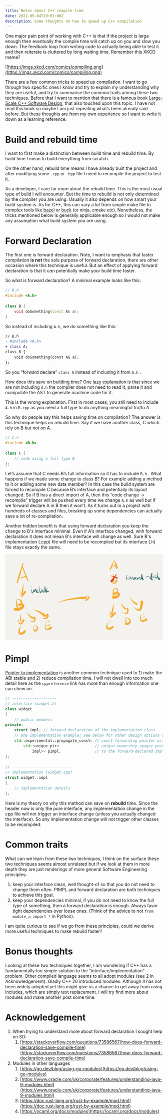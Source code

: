 ```yaml
---
title: Notes about C++ compile time
date: 2022-09-04T19:01:00Z
description: Some thoughts on how to speed up C++ compilation
---
```


One major pain point of working with C++ is that if the project is large enough then eventually the compile time will catch up on you and slow you down. The feedback loop from writing code to actually being able to test it and then reiterate is cluttered by long waiting time. Remember this XKCD meme?

![https://imgs.xkcd.com/comics/compiling.png](https://imgs.xkcd.com/comics/compiling.png)

There are a few common tricks to speed up compilation. I want to go through two specific ones I know and try to explain my understanding why they are useful, and try to summarise the common traits among these two techniques. Before that I want to mention that there is a famous book [Large-Scale C++ Software Design](https://www.amazon.co.uk/Large-Scale-C-Software-Design-APC/dp/0201633620), that also touched upon this topic. I have not read this book so maybe I am just repeating what’s been already said before. But these thoughts are from my own experience so I want to write it down as a learning reference.

# Build and rebuild time

I want to first make a distinction between build time and rebuild time. By build time I mean to build everything from scratch.

On the other hand, rebuild time means I have already built the project and after modifying some `.cpp` or `.hpp` file I need to recompile the project to test it.

As a developer, I care far more about the rebuild time. This is the most usual type of build I will encounter. But the time to rebuild is not only determined by the compiler you are using. Usually it also depends on how smart your build system is. As for C++, this can vary a lot from simple make file to complex tools like [bazel](https://bazel.build/) or [buck](https://buck.build/) (or ninja, cmake etc). Nonetheless, the tricks mentioned below is generally applicable enough so I would not make any assumption what build system you are using.

# Forward Declaration

The first one is forward declaration. Note, I want to emphasis that faster compilation **is not** the sole purpose of forward declaration, there are other occasion where this technique is useful. But an effect of applying forward declaration is that it _can_ potentially make your build time faster.

So what is forward declaration? A minimal example looks like this:

```cpp
// B.h
#include <A.h>

class B {
	void doSomething(const A& a);
}
```

So instead of including `A.h`, we do something like this:

```diff
// B.h
- #include <A.h>
+ class A;
class B {
	void doSomething(const A& a);
};
```

So you “forward declare” `class A` instead of including it from `A.h` .

How does this save on building time? One lazy explanation is that since we are not including `A.h` the compiler does not need to read it, parse it and manipulate the AST to generate machine code for it.

This is the wrong explanation. First in most cases, you still need to include `A.h` in `B.cpp` as you need a full type to do anything meaningful for/to A.

So why do people say this helps saving time on compilation? The answer is this technique helps on rebuild time. Say if we have another class, C which rely on B but not on A.

```cpp
// C.h
#include <B.h>

class C {
	// code using a full type B
};
```

Let’s assume that C needs B’s full information so it has to include `B.h` . What happens if we made some change to class B? For example adding a method to it or adding some new data member? In this case the build system are forced to recompile C because B’s interface and potentially its layout changed. So if B has a direct import of A, then this “code change → recompile” trigger will be pushed every time we change `A.h` as well but if we forward declare A in B then it won’t. As it turns out in a project with hundreds of classes and files, breaking up some dependencies can actually save a lot of re-compilation.

Another hidden benefit is that using forward declaration you keep the change to B's interface minimal. Even if A's interface changed, with forward declaration it does not mean B's interface will change as well. Sure B's implementation (.cpp) file will need to be recompiled but its interface (.h) file stays exactly the same.

![Untitled](./Untitled.png)

# Pimpl

[Pointer to implementation](https://en.cppreference.com/w/cpp/language/pimpl) is another common technique used to 1) make the ABI stable and 2) reduce compilation time. I will not dwell into too much detail here as the `cppreference` link has more than enough information one can chew on.

```cpp
// --------------------
// interface (widget.h)
class widget
{
    // public members
private:
    struct impl; // forward declaration of the implementation class
    // One implementation example: see below for other design options and trade-offs
    std::experimental::propagate_const< // const-forwarding pointer wrapper
        std::unique_ptr<                // unique-ownership opaque pointer
            impl>> pImpl;               // to the forward-declared implementation class
};

// ---------------------------
// implementation (widget.cpp)
struct widget::impl
{
    // implementation details
};
```

Here is my theory on why this method can save on **rebuild** time. Since the header now is only the pure interface, any implementation change in the cpp file will not trigger an interface change (unless you actually changed the interface). So any implementation change will not trigger other classes to be recompiled.

# Common traits

What can we learn from these two techniques, I think on the surface these two techniques seems almost unrelated but if we look at them in more depth they are just renderings of more general Software Engineering principles:

1. keep your interface clean, well thought-of so that you do not need to change them often. PIMPL and forward declaration are both techniques to achieve this goal.
2. keep your dependencies minimal, if you do not need to know the full type of something, then a forward declaration is enough. Always favor tight dependencies over loose ones. (Think of the advice to not `from module_a import *` in Python).

I am quite curious to see if we go from these principles, could we derive more useful techniques to make rebuild faster?

# Bonus thoughts

Looking at these two techniques together, I am wondering if C++ has a fundamentally too simple solution to the “interface/implementation” problem. Other compiled language seems to all adopt modules (see 2 in Acknowledgement). Gladly C++ 20 introduced modules. Although it has not been widely adopted yet this might give us a chance to get away from using includes, which are simply text replacement. I will try find more about modules and make another post some time.

# Acknowledgement

1. When trying to understand more about forward declaration I sought help on SO:
   1. [https://stackoverflow.com/questions/73586567/how-does-forward-declaration-save-compile-time](https://stackoverflow.com/questions/73586567/how-does-forward-declaration-save-compile-time)
2. Modules in other languages
   1. [https://go.dev/blog/using-go-modules](https://go.dev/blog/using-go-modules)
   2. [https://www.oracle.com/uk/corporate/features/understanding-java-9-modules.html](https://www.oracle.com/uk/corporate/features/understanding-java-9-modules.html)
   3. [https://doc.rust-lang.org/rust-by-example/mod.html](https://doc.rust-lang.org/rust-by-example/mod.html)
   4. [https://ocaml.org/docs/modules](https://ocaml.org/docs/modules)
